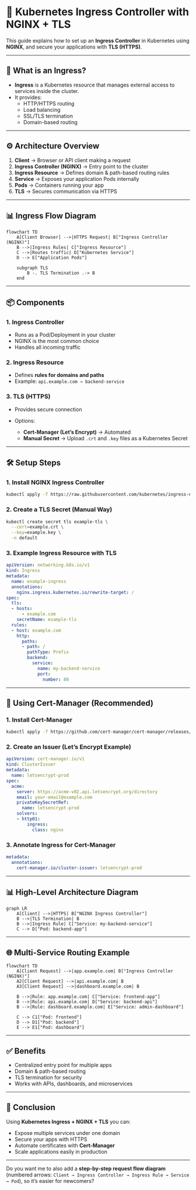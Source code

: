 # 🚀 Kubernetes Ingress Controller with NGINX + TLS

This guide explains how to set up an **Ingress Controller** in Kubernetes using **NGINX**, and secure your applications with **TLS (HTTPS)**.

---

## 📘 What is an Ingress?

- **Ingress** is a Kubernetes resource that manages external access to services inside the cluster.  
- It provides:  
  - HTTP/HTTPS routing  
  - Load balancing  
  - SSL/TLS termination  
  - Domain-based routing  

---

## ⚙️ Architecture Overview

1. **Client** → Browser or API client making a request  
2. **Ingress Controller (NGINX)** → Entry point to the cluster  
3. **Ingress Resource** → Defines domain & path-based routing rules  
4. **Service** → Exposes your application Pods internally  
5. **Pods** → Containers running your app  
6. **TLS** → Secures communication via HTTPS  

---

## 📊 Ingress Flow Diagram

```mermaid
flowchart TD
    A[Client Browser] -->|HTTPS Request| B["Ingress Controller (NGINX)"]
    B -->|Ingress Rules| C["Ingress Resource"]
    C -->|Routes traffic| D["Kubernetes Service"]
    D --> E["Application Pods"]

    subgraph TLS
        B -. TLS Termination .-> B
    end
````

---

## 📦 Components

### 1. **Ingress Controller**

* Runs as a Pod/Deployment in your cluster
* NGINX is the most common choice
* Handles all incoming traffic

### 2. **Ingress Resource**

* Defines **rules for domains and paths**
* Example: `api.example.com → backend-service`

### 3. **TLS (HTTPS)**

* Provides secure connection
* Options:

  * **Cert-Manager (Let’s Encrypt)** → Automated
  * **Manual Secret** → Upload `.crt` and `.key` files as a Kubernetes Secret

---

## 🛠️ Setup Steps

### 1. Install NGINX Ingress Controller

```bash
kubectl apply -f https://raw.githubusercontent.com/kubernetes/ingress-nginx/main/deploy/static/provider/cloud/deploy.yaml
```

### 2. Create a TLS Secret (Manual Way)

```bash
kubectl create secret tls example-tls \
  --cert=example.crt \
  --key=example.key \
  -n default
```

### 3. Example Ingress Resource with TLS

```yaml
apiVersion: networking.k8s.io/v1
kind: Ingress
metadata:
  name: example-ingress
  annotations:
    nginx.ingress.kubernetes.io/rewrite-target: /
spec:
  tls:
  - hosts:
      - example.com
    secretName: example-tls
  rules:
  - host: example.com
    http:
      paths:
      - path: /
        pathType: Prefix
        backend:
          service:
            name: my-backend-service
            port:
              number: 80
```

---

## 🔐 Using Cert-Manager (Recommended)

### 1. Install Cert-Manager

```bash
kubectl apply -f https://github.com/cert-manager/cert-manager/releases/download/v1.15.0/cert-manager.yaml
```

### 2. Create an Issuer (Let’s Encrypt Example)

```yaml
apiVersion: cert-manager.io/v1
kind: ClusterIssuer
metadata:
  name: letsencrypt-prod
spec:
  acme:
    server: https://acme-v02.api.letsencrypt.org/directory
    email: your-email@example.com
    privateKeySecretRef:
      name: letsencrypt-prod
    solvers:
    - http01:
        ingress:
          class: nginx
```

### 3. Annotate Ingress for Cert-Manager

```yaml
metadata:
  annotations:
    cert-manager.io/cluster-issuer: letsencrypt-prod
```

---

## 📊 High-Level Architecture Diagram

```mermaid
graph LR
    A[Client] -->|HTTPS| B["NGINX Ingress Controller"]
    B -->|TLS Termination| B
    B -->|Ingress Rule| C["Service: my-backend-service"]
    C --> D["Pod: backend-app"]
```

---

## 🌐 Multi-Service Routing Example

```mermaid
flowchart TD
    A[Client Request] -->|app.example.com| B["Ingress Controller (NGINX)"]
    A2[Client Request] -->|api.example.com| B
    A3[Client Request] -->|dashboard.example.com| B

    B -->|Rule: app.example.com| C["Service: frontend-app"]
    B -->|Rule: api.example.com| D["Service: backend-api"]
    B -->|Rule: dashboard.example.com| E["Service: admin-dashboard"]

    C --> C1["Pod: frontend"]
    D --> D1["Pod: backend"]
    E --> E1["Pod: dashboard"]
```

---

## ✅ Benefits

* Centralized entry point for multiple apps
* Domain & path-based routing
* TLS termination for security
* Works with APIs, dashboards, and microservices

---

## 🚀 Conclusion

Using **Kubernetes Ingress + NGINX + TLS** you can:

* Expose multiple services under one domain
* Secure your apps with HTTPS
* Automate certificates with **Cert-Manager**
* Scale applications easily in production

---


Do you want me to also add a **step-by-step request flow diagram** (numbered arrows: `Client → Ingress Controller → Ingress Rule → Service → Pod`), so it’s easier for newcomers?
```
